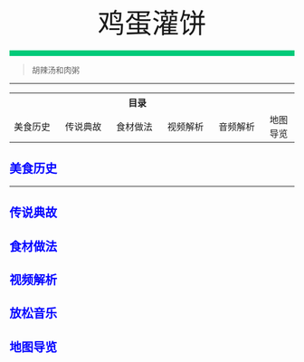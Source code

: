 <div align="center">
    <font face="黑体" size="8">鸡蛋灌饼</font>
</div></br>
<div style="background-color: #00CA79;height: 10px"></div>

>胡辣汤和肉粥
---
<table style="border:none;">
    <tr>
        <th colspan="5"style="border:none;width: 850px">
            目录
        </th>
    </tr>
    <tr style="width: 500px; border:none;">
        <td style="border:none">
        美食历史
        </td>
        <td style="border:none">
        传说典故
        </td>
        <td style="border:none">
        食材做法
        </td>
        <td style="border:none">
        视频解析
        </td>
        <td style="border:none">
        音频解析
        </td>
        <td style="border:none">
        地图导览
        </td>
    </tr>
</table>

## <font color="blue">美食历史</font>

---
## <font color="blue">传说典故</font>
## <font color="blue">食材做法</font>
## <font color="blue">视频解析</font>
## <font color="blue">放松音乐</font>
## <font color="blue">地图导览</font>



<br>
<br>
<br>
<br>
<br>